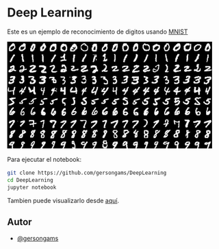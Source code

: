 # Deep Learning

Este es un ejemplo de reconocimiento de digitos usando [MNIST](http://yann.lecun.com/exdb/mnist/)

![](images/mnista.png)

Para ejecutar el notebook:

```bash
git clone https://github.com/gersongams/DeepLearning
cd DeepLearning
jupyter notebook
```

Tambien puede visualizarlo desde [aquí](http://nbviewer.jupyter.org/github/gersongams/DeepLearning/blob/master/Digit%20Recognition%20using%20Tensorflow.ipynb). 

## Autor
* [@gersongams](https://github.com/gersongams)





